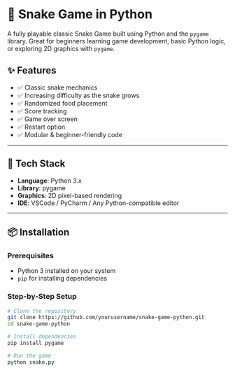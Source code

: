 
# 🐍 Snake Game in Python

A fully playable classic Snake Game built using Python and the `pygame` library. Great for beginners learning game development, basic Python logic, or exploring 2D graphics with `pygame`.


## ✨ Features

- ✅ Classic snake mechanics
- ✅ Increasing difficulty as the snake grows
- ✅ Randomized food placement
- ✅ Score tracking
- ✅ Game over screen
- ✅ Restart option
- ✅ Modular & beginner-friendly code

---

## 🧰 Tech Stack

- **Language**: Python 3.x
- **Library**: pygame
- **Graphics**: 2D pixel-based rendering
- **IDE**: VSCode / PyCharm / Any Python-compatible editor

---

## 📦 Installation

### Prerequisites

- Python 3 installed on your system
- `pip` for installing dependencies

### Step-by-Step Setup

```bash
# Clone the repository
git clone https://github.com/yourusername/snake-game-python.git
cd snake-game-python

# Install dependencies
pip install pygame

# Run the game
python snake.py
